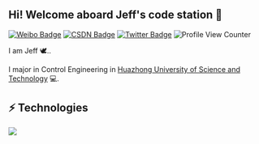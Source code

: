 <h2>Hi! Welcome aboard Jeff's code station 🚀 </h2> 

[![Weibo Badge](https://img.shields.io/badge/%E5%BE%AE%E5%8D%9A-%40%E6%98%AF%E6%9D%B0%E5%A4%AB%E5%91%80-8B0000?logo=sinaweibo&logoColor=white&color=8B0000)](https://weibo.com/hanxiaoxiao520) [![CSDN Badge](https://img.shields.io/badge/CSDN-%40%E6%98%AF%E6%9D%B0%E5%A4%AB%E5%91%80-DC143C)](xiaoshuwen.blog.csdn.net) [![Twitter Badge](https://img.shields.io/badge/%E5%BE%AE%E4%BF%A1-%40xiaoshuwen1995-brightgreen?style=flat-square&labelColor=green&logo=wechat&logoColor=white)]() ![Profile View Counter](https://komarev.com/ghpvc/?username=xiaoshuwen1995)

I am Jeff  🕊.. 

I major in Control Engineering in [Huazhong University of Science and Technology](https://hust.edu.cn/) 💻. 

## ⚡ Technologies
<img align="center" src="https://github-readme-stats.vercel.app/api?username=xiaoshuwen1995&show_icons=true&hide=prs,contribs">